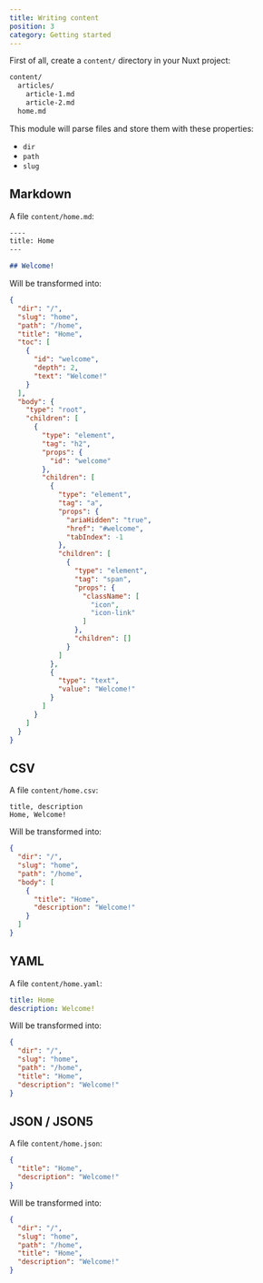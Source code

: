 ```yaml
---
title: Writing content
position: 3
category: Getting started
---
```


First of all, create a `content/` directory in your Nuxt project:

```bash
content/
  articles/
    article-1.md
    article-2.md
  home.md
```

This module will parse files and store them with these properties:

- `dir`
- `path`
- `slug`

## Markdown

A file `content/home.md`:

```md
----
title: Home
---

## Welcome!
```

Will be transformed into:

```json
{
  "dir": "/",
  "slug": "home",
  "path": "/home",
  "title": "Home",
  "toc": [
    {
      "id": "welcome",
      "depth": 2,
      "text": "Welcome!"
    }
  ],
  "body": {
    "type": "root",
    "children": [
      {
        "type": "element",
        "tag": "h2",
        "props": {
          "id": "welcome"
        },
        "children": [
          {
            "type": "element",
            "tag": "a",
            "props": {
              "ariaHidden": "true",
              "href": "#welcome",
              "tabIndex": -1
            },
            "children": [
              {
                "type": "element",
                "tag": "span",
                "props": {
                  "className": [
                    "icon",
                    "icon-link"
                  ]
                },
                "children": []
              }
            ]
          },
          {
            "type": "text",
            "value": "Welcome!"
          }
        ]
      }
    ]
  }
}
```

## CSV

A file `content/home.csv`:

```csv
title, description
Home, Welcome!
```

Will be transformed into:

```json
{
  "dir": "/",
  "slug": "home",
  "path": "/home",
  "body": [
    {
      "title": "Home",
      "description": "Welcome!"
    }
  ]
}
```

## YAML

A file `content/home.yaml`:

```yaml
title: Home
description: Welcome!
```

Will be transformed into:

```json
{
  "dir": "/",
  "slug": "home",
  "path": "/home",
  "title": "Home",
  "description": "Welcome!"
}
```

## JSON / JSON5

A file `content/home.json`:

```json
{
  "title": "Home",
  "description": "Welcome!"
}

```

Will be transformed into:

```json
{
  "dir": "/",
  "slug": "home",
  "path": "/home",
  "title": "Home",
  "description": "Welcome!"
}
```